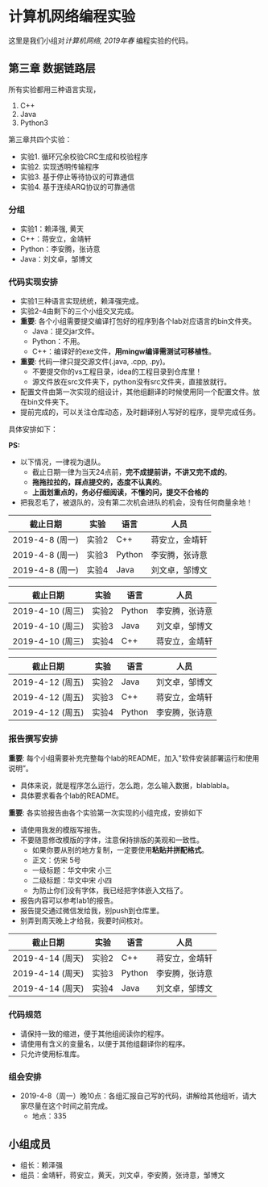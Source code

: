 # 计算机网络编程实验

这里是我们小组对*计算机网络, 2019年春* 编程实验的代码。

## 第三章 数据链路层

所有实验都用三种语言实现，

1. C++
2. Java
3. Python3

第三章共四个实验：

- 实验1. 循环冗余校验CRC生成和校验程序
- 实验2. 实现透明传输程序
- 实验3. 基于停止等待协议的可靠通信
- 实验4. 基于连续ARQ协议的可靠通信

### 分组

- 实验1：赖泽强, 黄天
- C++：蒋安立，金靖轩
- Python：李安腾，张诗意
- Java：刘文卓，邹博文

### 代码实现安排

- 实验1三种语言实现统统，赖泽强完成。
- 实验2-4由剩下的三个小组交叉完成。
- **重要**: 各个小组需要提交编译打包好的程序到各个lab对应语言的bin文件夹。
  - Java：提交jar文件。
  - Python：不用。
  - C++：编译好的exe文件，**用mingw编译需测试可移植性**。
- **重要**: 代码一律只提交源文件(.java, .cpp, .py)。
  - 不要提交你的vs工程目录，idea的工程目录到仓库里！
  - 源文件放在src文件夹下，python没有src文件夹，直接放就行。
- 配置文件由第一次实现的组设计，其他组翻译的时候使用同一个配置文件。放在bin文件夹下。
- 提前完成的，可以关注仓库动态，及时翻译别人写好的程序，提早完成任务。

具体安排如下：

**PS:** 

- 以下情况，一律视为退队。
  - 截止日期一律为当天24点前，**完不成提前讲，不讲又完不成的**。
  - **拖拖拉拉的，踩点提交的，态度不认真的**。
  - **上面划重点的，务必仔细阅读，不懂的问，提交不合格的**
- 把我忍毛了，被退队的，没有第二次机会进队的机会，没有任何商量余地！

| 截止日期        | 实验  | 语言   | 人员           |
| --------------- | ----- | ------ | -------------- |
| 2019-4-8 (周一) | 实验2 | C++    | 蒋安立，金靖轩 |
| 2019-4-8 (周一) | 实验3 | Python | 李安腾，张诗意 |
| 2019-4-8 (周一) | 实验4 | Java   | 刘文卓，邹博文 |

| 截止日期         | 实验  | 语言   | 人员           |
| ---------------- | ----- | ------ | -------------- |
| 2019-4-10 (周三) | 实验2 | Python | 李安腾，张诗意 |
| 2019-4-10 (周三) | 实验3 | Java   | 刘文卓，邹博文 |
| 2019-4-10 (周三) | 实验4 | C++    | 蒋安立，金靖轩 |

| 截止日期         | 实验  | 语言   | 人员           |
| ---------------- | ----- | ------ | -------------- |
| 2019-4-12 (周五) | 实验2 | Java   | 刘文卓，邹博文 |
| 2019-4-12 (周五) | 实验3 | C++    | 蒋安立，金靖轩 |
| 2019-4-12 (周五) | 实验4 | Python | 李安腾，张诗意 |

### 报告撰写安排

**重要**: 每个小组需要补充完整每个lab的README，加入"软件安装部署运行和使用说明”。

- 具体来说，就是程序怎么运行，怎么跑，怎么输入数据，blablabla。
- 具体要求看各个lab的README。

**重要**: 各实验报告由各个实验第一次实现的小组完成，安排如下

- 请使用我发的模版写报告。
- 不要随意修改模版的字体，注意保持排版的美观和一致性。
  - 如果你要从别的地方复制，一定要使用**粘贴并拼配格式**。
  - 正文：仿宋 5号 
  - 一级标题：华文中宋 小三
  - 二级标题：华文中宋 小四
  - 为防止你们没有字体，我已经把字体嵌入文档了。
- 报告内容可以参考lab1的报告。
- 报告提交通过微信发给我，别push到仓库里。
- 别弄到周天晚上才给我，我要时间核对。

| 截止日期         | 实验  | 语言   | 人员           |
| ---------------- | ----- | ------ | -------------- |
| 2019-4-14 (周天) | 实验2 | C++    | 蒋安立，金靖轩 |
| 2019-4-14 (周天) | 实验3 | Python | 李安腾，张诗意 |
| 2019-4-14 (周天) | 实验4 | Java   | 刘文卓，邹博文 |

### 代码规范

- 请保持一致的缩进，便于其他组阅读你的程序。
- 请使用有含义的变量名，以便于其他组翻译你的程序。
- 只允许使用标准库。

### 组会安排

- 2019-4-8（周一）晚10点：各组汇报自己写的代码，讲解给其他组听，请大家尽量在这个时间之前完成。
  - 地点：335

## 小组成员

- 组长：赖泽强
- 组员：金靖轩，蒋安立，黄天，刘文卓，李安腾，张诗意，邹博文

